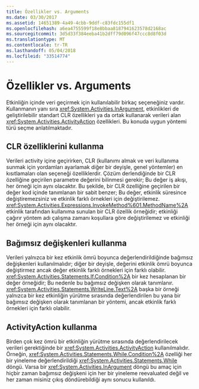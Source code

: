 ```yaml
---
title: Özellikler vs. Arguments
ms.date: 03/30/2017
ms.assetid: 14651389-4a49-4cbb-9ddf-c83fdc155df1
ms.openlocfilehash: a6ea4755599f18e8bbaa8187941623578d2168ac
ms.sourcegitcommit: 3d5d33f384eeba41b2dff79d096f47ccc8d8f03d
ms.translationtype: MT
ms.contentlocale: tr-TR
ms.lasthandoff: 05/04/2018
ms.locfileid: "33514774"
---
```

# <a name="properties-vs-arguments"></a>Özellikler vs. Arguments
Etkinliğin içinde veri geçirmek için kullanılabilir birkaç seçeneğiniz vardır. Kullanmanın yanı sıra <xref:System.Activities.InArgument>, etkinlikleri de geliştirilebilir standart CLR özellikleri ya da ortak kullanarak verileri alan <xref:System.Activities.ActivityAction> özellikleri. Bu konuda uygun yöntemi türü seçme anlatılmaktadır.  
  
## <a name="using-clr-properties"></a>CLR özelliklerini kullanma  
 Verileri activity içine geçirirken, CLR (kullanımı almak ve veri kullanıma sunmak için yordamları ayarlamak diğer bir deyişle, genel yöntemler) en kısıtlamaları olan seçeneği özelliklerdir. Çözüm derlendiğinde bir CLR özelliğine geçirilen parametre değerini bilinmesi gerekir; Bu değer iş akışı, her örneği için aynı olacaktır. Bu şekilde, bir CLR özelliğine geçirilen bir değer kod içinde tanımlanan bir sabit benzer; Bu değer, etkinlik süresince değiştiremezsiniz ve etkinlik farklı örnekleri için değiştirilemez. <xref:System.Activities.Expressions.InvokeMethod%601.MethodName%2A> etkinlik tarafından kullanıma sunulan bir CLR özellik örneğidir; etkinliği çağırır yöntem adı çalışma zamanı koşullara göre değiştirilemez ve etkinliği her örneği için aynı olacaktır.  
  
## <a name="using-arguments"></a>Bağımsız değişkenleri kullanma  
 Verileri yalnızca bir kez etkinlik ömrü boyunca değerlendirildiğinde bağımsız değişkenleri kullanılmalıdır; diğer bir deyişle, değerini etkinlik ömrü boyunca değiştirmez ancak değer etkinlik farklı örnekleri için farklı olabilir. <xref:System.Activities.Statements.If.Condition%2A> bir kez hesaplanan bir değer örneğidir; Bu nedenle bu bağımsız değişken olarak tanımlanır. <xref:System.Activities.Statements.WriteLine.Text%2A> başka bir örneği yalnızca bir kez etkinliğin yürütme sırasında değerlendirilen bu yana bir bağımsız değişken olarak tanımlanan bir yöntemi, ancak etkinlik farklı örnekleri için farklı olabilir.  
  
## <a name="using-activityaction"></a>ActivityAction kullanma  
 Birden çok kez ömrü bir etkinliğin yürütme sırasında değerlendirilecek verileri gerektiğinde bir <xref:System.Activities.ActivityAction> kullanılmalıdır. Örneğin, <xref:System.Activities.Statements.While.Condition%2A> özelliği her bir yineleme değerlendirildiği <xref:System.Activities.Statements.While> döngü. Varsa bir <xref:System.Activities.InArgument> döngü bu amaç için hiçbir zaman bağımsız değişkeni için her bir yineleme reevaluated değil ve her zaman misiniz çıkış döndürebildiği aynı sonucu kullanıldı.
